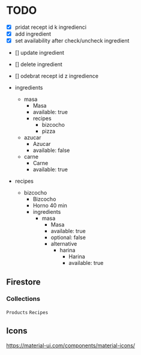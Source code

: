 # TODO

- [x] pridat recept id k ingredienci
- [x] add ingredient
- [x] set availability after check/uncheck ingredient
- [] update ingredient
- [] delete ingredient
- [] odebrat recept id z ingredience

- ingredients
  - masa
    - Masa
    - available: true
    - recipes
      - bizcocho
      - pizza
  - azucar
    - Azucar
    - available: false
  - carne
    - Carne
    - available: true
- recipes
  - bizcocho
    - Bizcocho
    - Horno 40 min
    - ingredients
      - masa
        - Masa
        - available: true
        - optional: false
        - alternative
          - harina
            - Harina
            - available: true

## Firestore

### Collections

`Products`
`Recipes`

## Icons

https://material-ui.com/components/material-icons/
